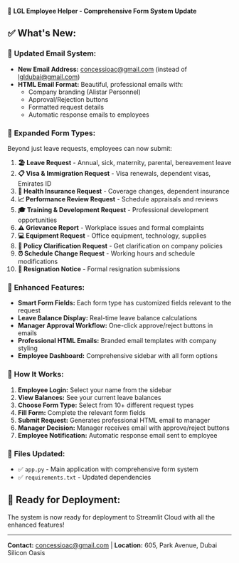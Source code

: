 🎉 **LGL Employee Helper - Comprehensive Form System Update**

## ✅ **What's New:**

### 📧 **Updated Email System:**
- **New Email Address:** concessioac@gmail.com (instead of lgldubai@gmail.com)
- **HTML Email Format:** Beautiful, professional emails with:
  - Company branding (Alistar Personnel)
  - Approval/Rejection buttons
  - Formatted request details
  - Automatic response emails to employees

### 📝 **Expanded Form Types:**
Beyond just leave requests, employees can now submit:

1. **🏖️ Leave Request** - Annual, sick, maternity, parental, bereavement leave
2. **📋 Visa & Immigration Request** - Visa renewals, dependent visas, Emirates ID
3. **🏥 Health Insurance Request** - Coverage changes, dependent insurance
4. **📈 Performance Review Request** - Schedule appraisals and reviews
5. **🎓 Training & Development Request** - Professional development opportunities
6. **⚠️ Grievance Report** - Workplace issues and formal complaints
7. **💻 Equipment Request** - Office equipment, technology, supplies
8. **📜 Policy Clarification Request** - Get clarification on company policies
9. **⏰ Schedule Change Request** - Working hours and schedule modifications
10. **📝 Resignation Notice** - Formal resignation submissions

### 🎯 **Enhanced Features:**
- **Smart Form Fields:** Each form type has customized fields relevant to the request
- **Leave Balance Display:** Real-time leave balance calculations
- **Manager Approval Workflow:** One-click approve/reject buttons in emails
- **Professional HTML Emails:** Branded email templates with company styling
- **Employee Dashboard:** Comprehensive sidebar with all form options

### 🔧 **How It Works:**
1. **Employee Login:** Select your name from the sidebar
2. **View Balances:** See your current leave balances
3. **Choose Form Type:** Select from 10+ different request types
4. **Fill Form:** Complete the relevant form fields
5. **Submit Request:** Generates professional HTML email to manager
6. **Manager Decision:** Manager receives email with approve/reject buttons
7. **Employee Notification:** Automatic response email sent to employee

### 📁 **Files Updated:**
- ✅ `app.py` - Main application with comprehensive form system
- ✅ `requirements.txt` - Updated dependencies

## 🚀 **Ready for Deployment:**
The system is now ready for deployment to Streamlit Cloud with all the enhanced features!

---
**Contact:** concessioac@gmail.com | **Location:** 605, Park Avenue, Dubai Silicon Oasis